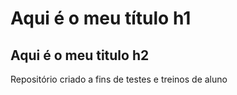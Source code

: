 # Aqui é o meu título h1
## Aqui é o meu titulo h2

Repositório criado a fins de testes e treinos de aluno


